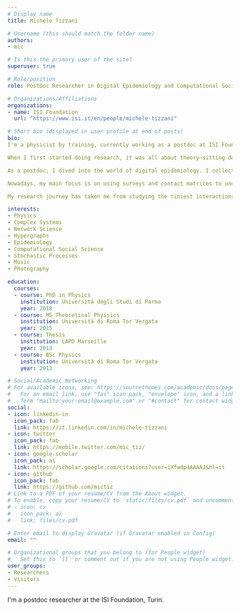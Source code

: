 ```yaml
---
# Display name
title: Michele Tizzani

# Username (this should match the folder name)
authors:
- mic

# Is this the primary user of the site?
superuser: true

# Role/position
role: PostDoc Researcher in Digital Epidemiology and Computational Social Science

# Organizations/Affiliations
organizations:
- name: ISI Foundation 
  url: "https://www.isi.it/en/people/michele-tizzani"

# Short bio (displayed in user profile at end of posts)
bio: 
I'm a physicist by training, currently working as a postdoc at ISI Foundation in Turin. I'm part of a group that focuses on using data for social impact. What really fascinates me is how different scientific topics are interconnected, especially when it comes to complex systems.

When I first started doing research, it was all about theory—sitting down with pen and paper, trying to understand how microscopic equations could explain the behavior of quantum gases on a larger scale. But during my Ph.D., I shifted gears and started delving into epidemics on temporal networks. This meant combining computer modeling with the good old pen-and-paper approach.

As a postdoc, I dived into the world of digital epidemiology. I collected and analyzed Twitter data, initially looking at influenza and vaccines, and later shifting my focus to COVID-19. I didn't stop at social networks though; I also incorporated news and Wikipedia data to study how people seek information about COVID-19 and African swine fever. Alongside all this, I also delved into the theoretical side of hypergraph dynamics.

Nowadays, my main focus is on using surveys and contact matrices to understand the impact of non-pharmaceutical interventions during the COVID-19 pandemic. I'm particularly interested in deciphering human behavior in response to this global crisis.

My research journey has taken me from studying the tiniest interactions between particles to unraveling the complexities of human interactions, including social behavior and epidemics. It's the interconnectedness of these seemingly different scales that draws me to complexity science. It allows us to tackle questions that span various domains and uncover the hidden connections between them.

interests:
- Physics
- Complex Systems
- Network Science
- Hypergraphs
- Epidemiology
- Computational Social Science
- Stochastic Processes
- Music
- Photography

education:
  courses:
  - course: PhD in Physics
    institution: Università degli Studi di Parma
    year: 2018
  - course: MS Theoretical Phyisics
    institution: Università di Roma Tor Vergata
    year: 2015
  - course: Thesis
    institution: LAPD Marseille
    year: 2013
  - course: BSc Physics
    institution: Università di Roma Tor Vergata
    year: 2013

# Social/Academic Networking
# For available icons, see: https://sourcethemes.com/academic/docs/page-builder/#icons
#   For an email link, use "fas" icon pack, "envelope" icon, and a link in the
#   form "mailto:your-email@example.com" or "#contact" for contact widget.
social:
- icon: linkedin-in
  icon_pack: fab
  link: https://it.linkedin.com/in/michele-tizzani
- icon: twitter
  icon_pack: fab
  link: https://mobile.twitter.com/mic_tiz/
- icon: google-scholar
  icon_pack: ai
  link: https://scholar.google.com/citations?user=iXfwdp4AAAAJ&hl=it
- icon: github
  icon_pack: fab
  link: https://github.com/mictiz
# Link to a PDF of your resume/CV from the About widget.
# To enable, copy your resume/CV to `static/files/cv.pdf` and uncomment the lines below.
# - icon: cv
#   icon_pack: ai
#   link: files/cv.pdf

# Enter email to display Gravatar (if Gravatar enabled in Config)
email: ""

# Organizational groups that you belong to (for People widget)
#   Set this to `[]` or comment out if you are not using People widget.
user_groups:
- Researchers
- Visitors
---
```


I'm a postdoc researcher at the ISI Foundation, Turin. 